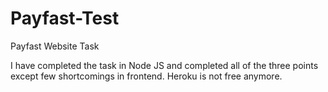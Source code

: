 # Payfast-Test
Payfast Website Task


I have completed the task in Node JS and completed all of the three points except few shortcomings in frontend. 
Heroku is not free anymore. 
